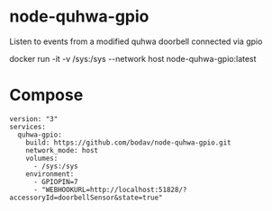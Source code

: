 # node-quhwa-gpio

Listen to events from a modified quhwa doorbell connected via gpio

docker run -it -v /sys:/sys --network host node-quhwa-gpio:latest

# Compose

```
version: "3"
services:
  quhwa-gpio:
    build: https://github.com/bodav/node-quhwa-gpio.git
    network_mode: host
    volumes:
      - /sys:/sys
    environment:
      - GPIOPIN=7
      - "WEBHOOKURL=http://localhost:51828/?accessoryId=doorbellSensor&state=true"
```
